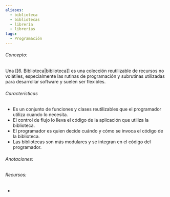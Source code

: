 ```yaml
---
aliases:
  - biblioteca
  - bibliotecas
  - librería
  - librerías
tags:
  - Programación
---
```

###### Concepto:

Una [[6. Biblioteca|biblioteca]] es una colección reutilizable de recursos no volátiles, especialmente las rutinas de programación y subrutinas utilizadas para desarrollar software y suelen ser flexibles.

###### Características

- Es un conjunto de funciones y clases reutilizables que el programador utiliza cuando lo necesita.
- El control de flujo lo lleva el código de la aplicación que utiliza la biblioteca.
- El programador es quien decide cuándo y cómo se invoca el código de la biblioteca.
- Las bibliotecas son más modulares y se integran en el código del programador.

###### Anotaciones:

> 
###### Recursos:

- 